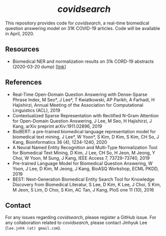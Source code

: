 <center> <h1><em>covidsearch</em></h1> </center> 
This repository provides code for <em>covidsearch</em>, a real-time biomedical question answering model on 31K COVID-19 articles.
Code will be available in April, 2020.

## Resources
* Biomedical NER and normalization results on 31k CORD-19 abstracts (2020-03-20 dump) \[[link](https://drive.google.com/file/d/1pyKJxGZgeLWknxMyOIGYAsOowZ6KlxHJ/view)\]

## References
* Real-Time Open-Domain Question Answering with Dense-Sparse Phrase Index, M Seo*, J Lee*, T Kwiatkowski, AP Parikh, A Farhadi, H Hajishirzi, Annual Meeting of the Association for Computational Linguistics (ACL), 2019
* Contextualized Sparse Representation with Rectified N-Gram Attention for Open-Domain Question Answering, J Lee, M Seo, H Hajishirzi, J Kang, arXiv preprint arXiv:1911.02896, 2019
* BioBERT: a pre-trained biomedical language representation model for biomedical text mining, J Lee*, W Yoon*, S Kim, D Kim, S Kim, CH So, J Kang, Bioinformatics 36 (4), 1234-1240, 2020
* A Neural Named Entity Recognition and Multi-Type Normalization Tool for Biomedical Text Mining, D Kim, J Lee, CH So, H Jeon, M Jeong, Y Choi, W Yoon, M Sung, J Kang, IEEE Access 7, 73729-73740, 2019
* Pre-trained Language Model for Biomedical Question Answering, W Yoon, J Lee, D Kim, M Jeong, J Kang, BioASQ Workshop, ECML PKDD, 2019
* BEST: Next-Generation Biomedical Entity Search Tool for Knowledge Discovery from Biomedical Literatur, S Lee, D Kim, K Lee, J Choi, S Kim, M Jeon, S Lim, D Choi, S Kim, AC Tan, J Kang, PloS one 11 (10), 2016

## Contact
For any issues regarding <em>covidsearch</em>, please register a GitHub issue.
For any collaboration related to <em>covidsearch</em>, please contact Jinhyuk Lee (`lee.jnhk (at) gmail.com`).
